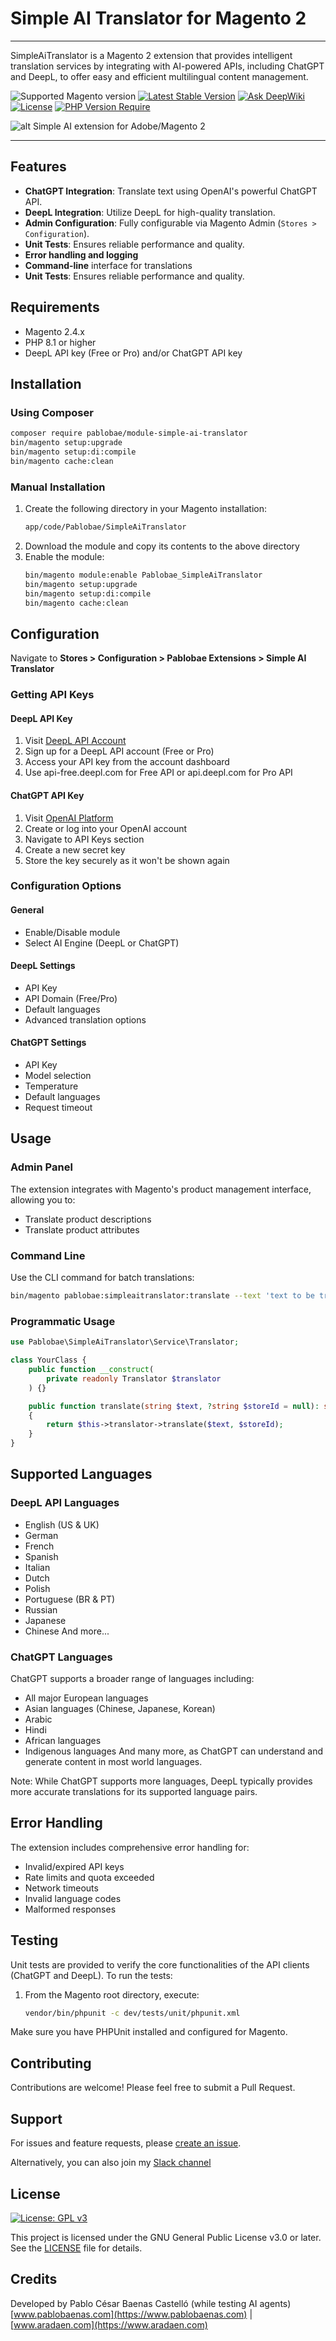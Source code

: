 # Simple AI Translator for Magento 2

---
SimpleAiTranslator is a Magento 2 extension that provides intelligent translation services by integrating with AI-powered APIs, including ChatGPT and DeepL, to offer easy and efficient multilingual content management.

![Supported Magento version](https://badgen.net/badge/magento/2.4.4-2.4.7+) [![Latest Stable Version](http://poser.pugx.org/pablobae/module-simple-ai-translator/v)](https://packagist.org/packages/pablobae/module-simple-ai-translator) [![Ask DeepWiki](https://deepwiki.com/badge.svg)](https://deepwiki.com/pablobae/magento2-adobe-simple-ai-translator) [![License](http://poser.pugx.org/pablobae/module-simple-ai-translator/license)](https://packagist.org/packages/pablobae/module-simple-ai-translator) [![PHP Version Require](http://poser.pugx.org/pablobae/module-simple-ai-translator/require/php)](https://packagist.org/packages/pablobae/module-simple-ai-translator)

![alt Simple AI extension for Adobe/Magento 2](https://raw.githubusercontent.com/pablobae/markdown-images/master/magento2-adobe-simple-ai-translator/magento2-adobe-simple-ai-translator.gif?raw=true "Simple AI extension for Adobe/Magento 2")

---
## Features

- **ChatGPT Integration**: Translate text using OpenAI's powerful ChatGPT API.
- **DeepL Integration**: Utilize DeepL for high-quality translation.
- **Admin Configuration**: Fully configurable via Magento Admin (`Stores > Configuration`).
- **Unit Tests**: Ensures reliable performance and quality.
- **Error handling and logging**
- **Command-line** interface for translations
- **Unit Tests**: Ensures reliable performance and quality.

## Requirements

- Magento 2.4.x
- PHP 8.1 or higher
- DeepL API key (Free or Pro) and/or ChatGPT API key

## Installation

### Using Composer

```bash
composer require pablobae/module-simple-ai-translator
bin/magento setup:upgrade
bin/magento setup:di:compile
bin/magento cache:clean
```

### Manual Installation

1. Create the following directory in your Magento installation:
   ```bash
   app/code/Pablobae/SimpleAiTranslator
   ```
2. Download the module and copy its contents to the above directory
3. Enable the module:
   ```bash
   bin/magento module:enable Pablobae_SimpleAiTranslator
   bin/magento setup:upgrade
   bin/magento setup:di:compile
   bin/magento cache:clean
   ```

## Configuration

Navigate to **Stores > Configuration > Pablobae Extensions > Simple AI Translator**

### Getting API Keys

#### DeepL API Key
1. Visit [DeepL API Account](https://www.deepl.com/pro-api)
2. Sign up for a DeepL API account (Free or Pro)
3. Access your API key from the account dashboard
4. Use api-free.deepl.com for Free API or api.deepl.com for Pro API

#### ChatGPT API Key
1. Visit [OpenAI Platform](https://platform.openai.com/)
2. Create or log into your OpenAI account
3. Navigate to API Keys section
4. Create a new secret key
5. Store the key securely as it won't be shown again

### Configuration Options

#### General
- Enable/Disable module
- Select AI Engine (DeepL or ChatGPT)

#### DeepL Settings
- API Key
- API Domain (Free/Pro)
- Default languages
- Advanced translation options

#### ChatGPT Settings
- API Key
- Model selection
- Temperature
- Default languages
- Request timeout

## Usage

### Admin Panel

The extension integrates with Magento's product management interface, allowing you to:
- Translate product descriptions
- Translate product attributes

### Command Line

Use the CLI command for batch translations:
```bash
bin/magento pablobae:simpleaitranslator:translate --text 'text to be translated' --language 'es'
```

### Programmatic Usage

```php
use Pablobae\SimpleAiTranslator\Service\Translator;

class YourClass {
    public function __construct(
        private readonly Translator $translator
    ) {}

    public function translate(string $text, ?string $storeId = null): string
    {
        return $this->translator->translate($text, $storeId);
    }
}
```

## Supported Languages

### DeepL API Languages
- English (US & UK)
- German
- French
- Spanish
- Italian
- Dutch
- Polish
- Portuguese (BR & PT)
- Russian
- Japanese
- Chinese
  And more...

### ChatGPT Languages
ChatGPT supports a broader range of languages including:
- All major European languages
- Asian languages (Chinese, Japanese, Korean)
- Arabic
- Hindi
- African languages
- Indigenous languages
  And many more, as ChatGPT can understand and generate content in most world languages.

Note: While ChatGPT supports more languages, DeepL typically provides more accurate translations for its supported language pairs.

## Error Handling

The extension includes comprehensive error handling for:
- Invalid/expired API keys
- Rate limits and quota exceeded
- Network timeouts
- Invalid language codes
- Malformed responses

## Testing

Unit tests are provided to verify the core functionalities of the API clients (ChatGPT and DeepL). To run the tests:

1. From the Magento root directory, execute:
   ```bash
   vendor/bin/phpunit -c dev/tests/unit/phpunit.xml
   ```

Make sure you have PHPUnit installed and configured for Magento.

## Contributing

Contributions are welcome! Please feel free to submit a Pull Request.

## Support

For issues and feature requests, please [create an issue](https://github.com/pablobae/magento2-simple-ai-translator/issues).

Alternatively, you can also join my [Slack channel](https://join.slack.com/t/aradaen/shared_invite/zt-182u0exau-Kt9YRcDG8QqRZbOyskFXaQ)

## License
[![License: GPL v3](https://img.shields.io/badge/License-GPLv3-blue.svg)](https://www.gnu.org/licenses/gpl-3.0)

This project is licensed under the GNU General Public License v3.0 or later. See the [LICENSE](./LICENSE) file for details.


## Credits

Developed by Pablo César Baenas Castelló (while testing AI agents) <br/>
[www.pablobaenas.com](https://www.pablobaenas.com) | [www.aradaen.com](https://www.aradaen.com)
